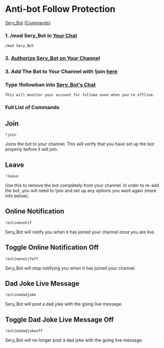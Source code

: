 # Anti-bot Follow Protection

[Sery_Bot](https://serycodes.carrd.co/) [(Commands)](https://serycodes.carrd.co/#commands)

### 1. /mod Sery_Bot in [Your Chat](https://www.twitch.tv/popout/twitch/chat)
```
/mod Sery_Bot
``` 


### 2. [Authorize Sery_Bot on Your Channel](https://sery.bot/auth)

### 3. Add The Bot to Your Channel with !join [here](https://www.twitch.tv/sery_bot)

### Type !followban into [Sery_Bot's Chat](https://www.twitch.tv/sery_bot)
```This will monitor your account for follows even when you're offline.```

### Full List of Commands

## Join
```
!join
```	
Joins the bot to your channel. This will verify that you have set up the bot properly before it will join.

## Leave
```
!leave
```
Use this to remove the bot completely from your channel. In order to re-add the bot, you will need to !join and set up any options you want again (more info below).

## Online Notification
```
!onlinenotif
```	
Sery_Bot will notify you when it has joined your channel once you are live.

## Toggle Online Notification Off
```
!onlinenotifoff	
```
Sery_Bot will stop notifying you when it has joined your channel.

## Dad Joke Live Message
```
!onlinedadjoke	
```
Sery_Bot will post a dad joke with the going live message.

## Toggle Dad Joke Live Message Off
```
!onlinedadjokeoff
```	
Sery_Bot will no longer post a dad joke with the going live message.
